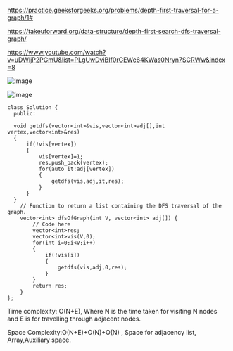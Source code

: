 https://practice.geeksforgeeks.org/problems/depth-first-traversal-for-a-graph/1#

https://takeuforward.org/data-structure/depth-first-search-dfs-traversal-graph/

https://www.youtube.com/watch?v=uDWljP2PGmU&list=PLgUwDviBIf0rGEWe64KWas0Nryn7SCRWw&index=8

![image](https://user-images.githubusercontent.com/53824950/161730828-fec6486d-a2e2-485f-8b40-05e934fceb46.png)

![image](https://user-images.githubusercontent.com/53824950/161731182-67da33ff-d513-4203-a327-290b52594f73.png)

```
class Solution {
  public:
  
  void getdfs(vector<int>&vis,vector<int>adj[],int vertex,vector<int>&res)
  {
      if(!vis[vertex])
      {
          vis[vertex]=1;
          res.push_back(vertex);
          for(auto it:adj[vertex])
          {
              getdfs(vis,adj,it,res);
          }
      }
  }
    // Function to return a list containing the DFS traversal of the graph.
    vector<int> dfsOfGraph(int V, vector<int> adj[]) {
        // Code here
        vector<int>res;
        vector<int>vis(V,0);
        for(int i=0;i<V;i++)
        {
            if(!vis[i])
            {
                getdfs(vis,adj,0,res);
            }
        }
        return res;
    }
};
```

Time complexity: O(N+E), Where N is the time taken for visiting N nodes and E is for travelling through adjacent nodes.

Space Complexity:O(N+E)+O(N)+O(N) , Space for adjacency list, Array,Auxiliary space.

